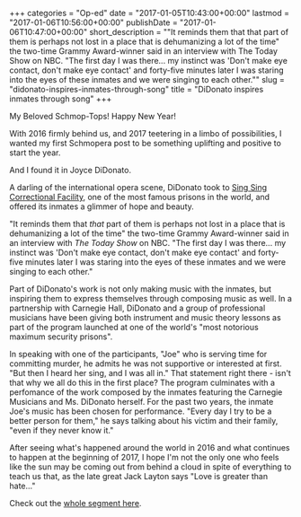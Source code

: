 +++
categories = "Op-ed"
date = "2017-01-05T10:43:00+00:00"
lastmod = "2017-01-06T10:56:00+00:00"
publishDate = "2017-01-06T10:47:00+00:00"
short_description = "\"It reminds them that that part of them is perhaps not lost in a place that is dehumanizing a lot of the time\" the two-time Grammy Award-winner said in an interview with The Today Show on NBC. \"The first day I was there... my instinct was 'Don't make eye contact, don't make eye contact' and forty-five minutes later I was staring into the eyes of these inmates and we were singing to each other.\""
slug = "didonato-inspires-inmates-through-song"
title = "DiDonato inspires inmates through song"
+++

My Beloved Schmop-Tops! Happy New Year!

With 2016 firmly behind us, and 2017 teetering in a limbo of possibilities, I wanted my first Schmopera post to be something uplifting and positive to start the year. 

And I found it in Joyce DiDonato.

A darling of the international opera scene, DiDonato took to [Sing Sing Correctional Facility](https://en.wikipedia.org/wiki/Sing_Sing), one of the most famous prisons in the world, and offered its inmates a glimmer of hope and beauty. 

"It reminds them that *that* part of them is perhaps not lost in a place that is dehumanizing a lot of the time" the two-time Grammy Award-winner said in an interview with *The Today Show* on NBC. "The first day I was there... my instinct was 'Don't make eye contact, don't make eye contact' and forty-five minutes later I was staring into the eyes of these inmates and we were singing to each other." 

Part of DiDonato's work is not only making music with the inmates, but inspiring them to express themselves through composing music as well. In a partnership with Carnegie Hall, DiDonato and a group of professional musicians have been giving both instrument and music theory lessons as part of the program launched at one of the world's "most notorious maximum security prisons". 

In speaking with one of the participants, "Joe" who is serving time for committing murder, he admits he was not supportive or interested at first. "But then I heard her sing, and I was all in." That statement right there - isn't that why we all do this in the first place? The program culminates with a perfomance of the work composed by the inmates featuring the Carnegie Musicians and Ms. DiDonato herself. For the past two years, the inmate Joe's music has been chosen for performance. "Every day I try to be a better person for them," he says talking about his victim and their family, "even if they never know it."

After seeing what's happened around the world in 2016 and what continues to happen at the beginning of 2017, I hope I'm not the only one who feels like the sun may be coming out from behind a cloud in spite of everything to teach us that, as the late great Jack Layton says "Love is greater than hate..." 

Check out the [whole segment here](http://www.today.com/video/opera-singer-joyce-didonato-inspires-sing-sing-prison-inmates-through-song-845836355901). 
